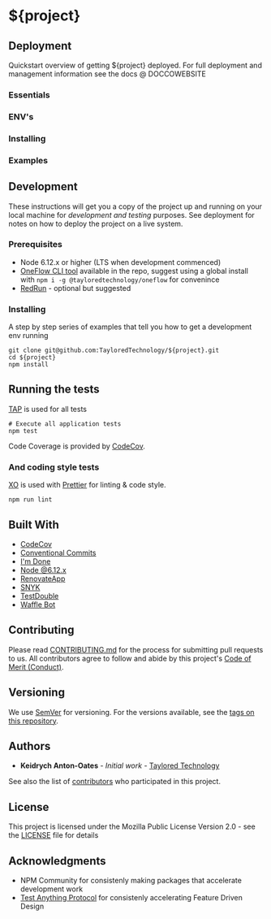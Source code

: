 # ${project}

<overview>

## Deployment

Quickstart overview of getting ${project} deployed. For full deployment and management information see the docs @ DOCCOWEBSITE

### Essentials

### ENV's

### Installing

### Examples

## Development

These instructions will get you a copy of the project up and running on your local machine for _development and testing_ purposes. See deployment for notes on how to deploy the project on a live system.

### Prerequisites

* Node 6.12.x or higher (LTS when development commenced)
* [OneFlow CLI tool](https://www.npmjs.com/package/%40tayloredtechnology%2Foneflow) available in the repo, suggest using a global install with `npm i -g @tayloredtechnology/oneflow` for convenince
* [RedRun](https://www.npmjs.com/package/redrun) - optional but suggested

### Installing

A step by step series of examples that tell you how to get a development env running

```
git clone git@github.com:TayloredTechnology/${project}.git
cd ${project}
npm install
```

## Running the tests

[TAP](https://testanything.org/) is used for all tests

```
# Execute all application tests
npm test
```

Code Coverage is provided by [CodeCov](https://codecov.io).

### And coding style tests

[XO](https://github.com/sindresorhus/xo) is used with [Prettier](https://github.com/prettier/prettier) for linting & code style.

```
npm run lint
```

## Built With

* [CodeCov](http://codecov.io/)
* [Conventional Commits](https://conventionalcommits.org)
* [I'm Done](https://imdone.io/)
* [Node @6.12.x](https://nodejs.org/docs/latest-v6.x/api/)
* [RenovateApp](http://renovateapp.com/)
* [SNYK](http://snyk.io/)
* [TestDouble](https://www.npmjs.com/package/testdouble)
* [Waffle Bot](https://help.waffle.io/wafflebot-basics/getting-started-with-the-wafflebot/how-to-use-wafflebot)

## Contributing

Please read [CONTRIBUTING.md](CONTRIBUTING.md) for the process for submitting pull requests to us. All contributors agree to follow and abide by this project's [Code of Merit (Conduct)](CONDUCT.md).

## Versioning

We use [SemVer](http://semver.org/) for versioning. For the versions available, see the [tags on this repository](https://github.com/TayloredTechnology/${project}/tags).

## Authors

* **Keidrych Anton-Oates** - _Initial work_ - [Taylored Technology](https://tayloredtechnology.net)

See also the list of [contributors](https://github.com/TayloredTechnology/${project}/contributors) who participated in this project.

## License

This project is licensed under the Mozilla Public License Version 2.0 - see the [LICENSE](LICENSE) file for details

## Acknowledgments

* NPM Community for consistenly making packages that accelerate development work
* [Test Anything Protocol](https://testanything.org/) for consistenly accelerating Feature Driven Design
